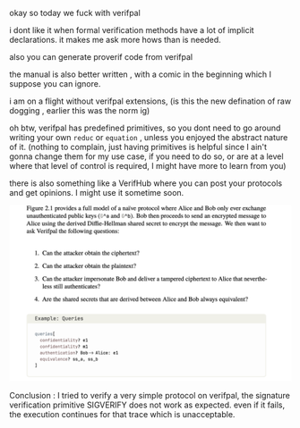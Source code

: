 okay so today we fuck with verifpal

i dont like it when formal verification methods have a lot of implicit declarations. it makes me ask more hows than is needed. 

also you can generate proverif code from verifpal 

the manual is also better written , with a comic in the beginning which I suppose you can ignore.  

i am on a flight without verifpal extensions, (is this the new defination of raw dogging , earlier this was the norm ig)

oh btw, verifpal has predefined primitives, so you dont need to go around writing your own `reduc` or `equation` , unless you enjoyed the abstract nature of it. (nothing to complain, just having primitives is helpful since I ain't gonna change them for my use case, if you need to do so, or are at a level where that level of control is required, I might have more to learn from you) 

there is also something like a VerifHub where you can post  your protocols and get opinions. I might use it sometime soon. 

![alt text](image-2.png)

Conclusion : I tried to verify a very simple protocol on verifpal, the signature verification primitive SIGVERIFY does not work as expected. even if it fails, the execution continues for that trace which is unacceptable. 
